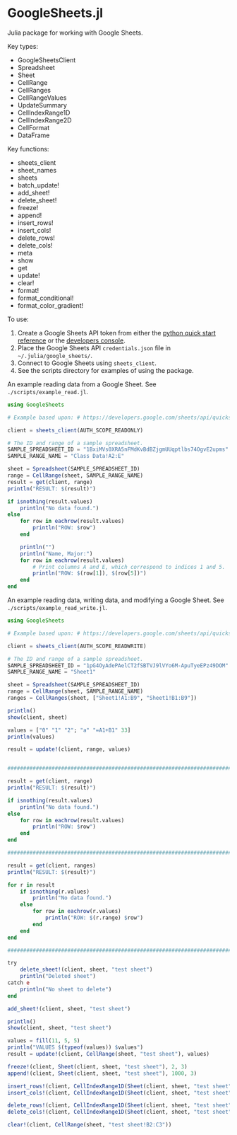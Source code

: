 # GoogleSheets.jl

Julia package for working with Google Sheets.

Key types:
* GoogleSheetsClient
* Spreadsheet
* Sheet
* CellRange
* CellRanges
* CellRangeValues
* UpdateSummary
* CellIndexRange1D
* CellIndexRange2D
* CellFormat
* DataFrame

Key functions:
* sheets_client
* sheet_names
* sheets
* batch_update!
* add_sheet!
* delete_sheet!
* freeze!
* append!
* insert_rows!
* insert_cols!
* delete_rows!
* delete_cols!
* meta
* show
* get
* update!
* clear!
* format!
* format_conditional!
* format_color_gradient!

To use:
1. Create a Google Sheets API token from either the [python quick start reference](https://developers.google.com/sheets/api/quickstart/python) or the [developers console](https://console.developers.google.com/apis/credentials).
2. Place the Google Sheets API `credentials.json` file in `~/.julia/google_sheets/`.
3. Connect to Google Sheets using `sheets_client`.
4. See the scripts directory for examples of using the package.

An example reading data from a Google Sheet.  See `./scripts/example_read.jl`.

```julia
using GoogleSheets

# Example based upon: # https://developers.google.com/sheets/api/quickstart/python

client = sheets_client(AUTH_SCOPE_READONLY)

# The ID and range of a sample spreadsheet.
SAMPLE_SPREADSHEET_ID = "1BxiMVs0XRA5nFMdKvBdBZjgmUUqptlbs74OgvE2upms"
SAMPLE_RANGE_NAME = "Class Data!A2:E"

sheet = Spreadsheet(SAMPLE_SPREADSHEET_ID)
range = CellRange(sheet, SAMPLE_RANGE_NAME)
result = get(client, range)
println("RESULT: $(result)")

if isnothing(result.values)
    println("No data found.")
else
    for row in eachrow(result.values)
        println("ROW: $row")
    end

    println("")
    println("Name, Major:")
    for row in eachrow(result.values)
        # Print columns A and E, which correspond to indices 1 and 5.
        println("ROW: $(row[1]), $(row[5])")
    end
end
```

An example reading data, writing data, and modifying a Google Sheet.  See `./scripts/example_read_write.jl`.

```julia
using GoogleSheets

# Example based upon: # https://developers.google.com/sheets/api/quickstart/python

client = sheets_client(AUTH_SCOPE_READWRITE)

# The ID and range of a sample spreadsheet.
SAMPLE_SPREADSHEET_ID = "1pG4OyAdePAelCT2fSBTVJ9lVYo6M-ApuTyeEPz49DOM"
SAMPLE_RANGE_NAME = "Sheet1"

sheet = Spreadsheet(SAMPLE_SPREADSHEET_ID)
range = CellRange(sheet, SAMPLE_RANGE_NAME)
ranges = CellRanges(sheet, ["Sheet1!A1:B9", "Sheet1!B1:B9"])

println()
show(client, sheet)

values = ["0" "1" "2"; "a" "=A1+B1" 33]
println(values)

result = update!(client, range, values)


################################################################################

result = get(client, range)
println("RESULT: $(result)")

if isnothing(result.values)
    println("No data found.")
else
    for row in eachrow(result.values)
        println("ROW: $row")
    end
end

################################################################################

result = get(client, ranges)
println("RESULT: $(result)")

for r in result
    if isnothing(r.values)
        println("No data found.")
    else
        for row in eachrow(r.values)
            println("ROW: $(r.range) $row")
        end
    end
end

################################################################################

try
    delete_sheet!(client, sheet, "test sheet")
    println("Deleted sheet")
catch e
    println("No sheet to delete")
end

add_sheet!(client, sheet, "test sheet")

println()
show(client, sheet, "test sheet")

values = fill(11, 5, 5)
println("VALUES $(typeof(values)) $values")
result = update!(client, CellRange(sheet, "test sheet"), values)

freeze!(client, Sheet(client, sheet, "test sheet"), 2, 3)
append!(client, Sheet(client, sheet, "test sheet"), 1000, 3)

insert_rows!(client, CellIndexRange1D(Sheet(client, sheet, "test sheet"), 2, 3))
insert_cols!(client, CellIndexRange1D(Sheet(client, sheet, "test sheet"), 2, 3))

delete_rows!(client, CellIndexRange1D(Sheet(client, sheet, "test sheet"), 2, 3))
delete_cols!(client, CellIndexRange1D(Sheet(client, sheet, "test sheet"), 2, 3))

clear!(client, CellRange(sheet, "test sheet!B2:C3"))
```
